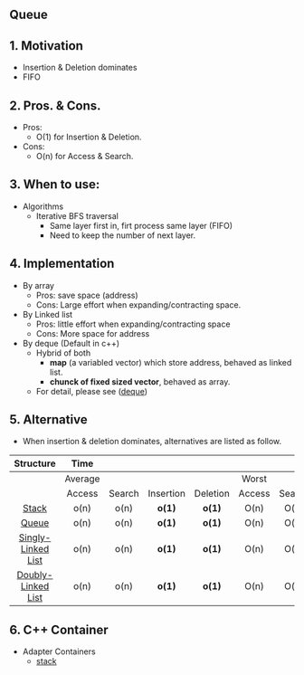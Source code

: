 ## Queue
## 1. Motivation
- Insertion & Deletion dominates
- FIFO

## 2. Pros. & Cons.
- Pros: 
    - O(1) for Insertion & Deletion.
- Cons:
    - O(n) for Access & Search.

## 3. When to use:
- Algorithms
    - Iterative BFS traversal
        - Same layer first in, firt process same layer (FIFO)
        - Need to keep the number of next layer.
    
## 4. Implementation
- By array
    - Pros: save space (address)
    - Cons: Large effort when expanding/contracting space.
- By Linked list
    - Pros: little effort when expanding/contracting space 
    - Cons: More space for address
- By deque (Default in c++)
    - Hybrid of both
        - **map** (a variabled vector) which store address, behaved as linked list.
        - **chunck of fixed sized vector**, behaved as array.
    - For detail, please see ([deque](../2_Containers/deque/deque.md))
   
## 5. Alternative
- When insertion & deletion dominates, alternatives are listed as follow.

Structure |**Time**| | | | | | | |**Space**
:-----:|:-----:|:-----:|:-----:|:-----:|:-----:|:-----:|:-----:|:-----:|:-----:
 ||Average| | | |Worst| | | |Worst
 ||Access|Search|Insertion|Deletion|Access|Search|Insertion|Deletion|-
[Stack](../1_DataStructure/ch3_StackAndQueue/3_2_Stack.md)|o(n)|o(n)|**o(1)**|**o(1)**|O(n)|O(n)|**O(1)**|**O(1)**|O(n)
[Queue](../1_DataStructure/ch3_StackAndQueue/3_3_Queue.md)|o(n)|o(n)|**o(1)**|**o(1)**|O(n)|O(n)|**O(1)**|**O(1)**|O(n)
[Singly-Linked List](../1_DataStructure/ch4_LinkedList/4_1_SinglyLinkedList.md)|o(n)|o(n)|**o(1)**|**o(1)**|O(n)|O(n)|**O(1)**|**O(1)**|O(n)
[Doubly-Linked List](../1_DataStructure/ch4_LinkedList/4_10_DoublyLinkedList.md)|o(n)|o(n)|**o(1)**|**o(1)**|O(n)|O(n)|**O(1)**|**O(1)**|O(n)

## 6. C++ Container
- Adapter Containers
    - [stack](../2_Containers/stack/stack.md)